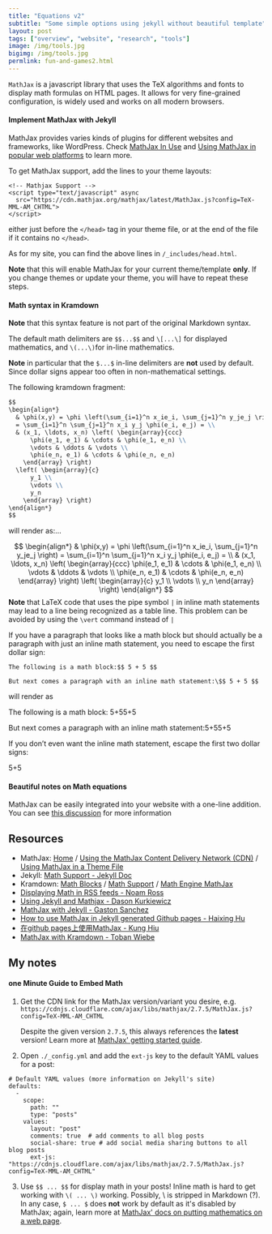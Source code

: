 ```yaml
---
title: "Equations v2"
subtitle: "Some simple options using jekyll without beautiful template"
layout: post
tags: ["overview", "website", "research", "tools"]
image: /img/tools.jpg
bigimg: /img/tools.jpg
permlink: fun-and-games2.html
---
```


`MathJax` is a javascript library that uses the TeX algorithms and fonts to display math formulas on HTML pages. It allows for very fine-grained configuration, is widely used and works on all modern browsers.

#### Implement MathJax with Jekyll

MathJax provides varies kinds of plugins for different websites and frameworks, like WordPress. Check [MathJax In Use](http://docs.mathjax.org/en/latest/misc/mathjax-in-use.html?highlight=kramdown#mathjax-in-use) and [Using MathJax in popular web platforms](http://docs.mathjax.org/en/latest/misc/platforms.html?highlight=jekyll#using-mathjax-in-popular-web-platforms) to learn more.

To get MathJax support, add the lines to your theme layouts:

```
<!-- Mathjax Support -->
<script type="text/javascript" async
  src="https://cdn.mathjax.org/mathjax/latest/MathJax.js?config=TeX-MML-AM_CHTML">
</script>
```

either just before the `</head>` tag in your theme file, or at the end of the file if it contains no `</head>`.

As for my site, you can find the above lines in `/_includes/head.html`.

**Note** that this will enable MathJax for your current theme/template **only**. If you change themes or update your theme, you will have to repeat these steps.



#### Math syntax in Kramdown

**Note** that this syntax feature is not part of the original Markdown syntax.

The default math delimiters are `$$...$$` and `\[...\]` for displayed mathematics, and `\(...\)`for in-line mathematics.

**Note** in particular that the `$...$` in-line delimiters are **not** used by default. Since dollar signs appear too often in non-mathematical settings.

The following kramdown fragment:

```markdown
$$
\begin{align*}
  & \phi(x,y) = \phi \left(\sum_{i=1}^n x_ie_i, \sum_{j=1}^n y_je_j \right)
  = \sum_{i=1}^n \sum_{j=1}^n x_i y_j \phi(e_i, e_j) = \\
  & (x_1, \ldots, x_n) \left( \begin{array}{ccc}
      \phi(e_1, e_1) & \cdots & \phi(e_1, e_n) \\
      \vdots & \ddots & \vdots \\
      \phi(e_n, e_1) & \cdots & \phi(e_n, e_n)
    \end{array} \right)
  \left( \begin{array}{c}
      y_1 \\
      \vdots \\
      y_n
    \end{array} \right)
\end{align*}
$$
```

will render as:...

$$
\begin{align*}
  & \phi(x,y) = \phi \left(\sum_{i=1}^n x_ie_i, \sum_{j=1}^n y_je_j \right)
  = \sum_{i=1}^n \sum_{j=1}^n x_i y_j \phi(e_i, e_j) = \\
  & (x_1, \ldots, x_n) \left( \begin{array}{ccc}
      \phi(e_1, e_1) & \cdots & \phi(e_1, e_n) \\
      \vdots & \ddots & \vdots \\
      \phi(e_n, e_1) & \cdots & \phi(e_n, e_n)
    \end{array} \right)
  \left( \begin{array}{c}
      y_1 \\
      \vdots \\
      y_n
    \end{array} \right)
\end{align*}
$$
**Note** that LaTeX code that uses the pipe symbol `|` in inline math statements may lead to a line being recognized as a table line. This problem can be avoided by using the `\vert` command instead of `|`

If you have a paragraph that looks like a math block but should actually be a paragraph with just an inline math statement, you need to escape the first dollar sign:

```
The following is a math block:$$ 5 + 5 $$

But next comes a paragraph with an inline math statement:\$$ 5 + 5 $$
```

will render as

The following is a math block: 5+55+5

But next comes a paragraph with an inline math statement:5+55+5

If you don’t even want the inline math statement, escape the first two dollar signs:

5+5

#### Beautiful notes on Math equations

MathJax can be easily integrated into your website with a one-line addition. You can see [this discussion](https://github.com/daattali/beautiful-jekyll/issues/195) for more information

## Resources

- MathJax: [Home](https://www.mathjax.org/) / [Using the MathJax Content Delivery Network (CDN)](http://docs.mathjax.org/en/latest/start.html#using-the-mathjax-content-delivery-network-cdn) / [Using MathJax in a Theme File](http://docs.mathjax.org/en/latest/misc/platforms.html?highlight=jekyll#using-mathjax-in-a-theme-file)
- Jekyll: [Math Support - Jekyll Doc](https://jekyllrb.com/docs/extras/#math-support)
- Kramdown: [Math Blocks](http://kramdown.gettalong.org/syntax.html#math-blocks) / [Math Support](http://kramdown.gettalong.org/converter/html.html#math-support) / [Math Engine MathJax](http://kramdown.gettalong.org/math_engine/mathjax.html)
- [Displaying Math in RSS feeds - Noam Ross](http://www.noamross.net/blog/2012/4/4/math-in-rss-feeds.html)
- [Using Jekyll and Mathjax - Dason Kurkiewicz](http://dasonk.github.io/blog/2012/10/09/Using-Jekyll-and-Mathjax.html)
- [MathJax with Jekyll - Gaston Sanchez](http://gastonsanchez.com/opinion/2014/02/16/Mathjax-with-jekyll/)
- [How to use MathJax in Jekyll generated Github pages - Haixing Hu](http://haixing-hu.github.io/programming/2013/09/20/how-to-use-mathjax-in-jekyll-generated-github-pages/)
- [在github pages上使用MathJax - Kung Hiu](http://www.anaharb.com/2014/0215/Jekyll-MathJax/)
- [MathJax with Kramdown - Toban Wiebe](http://tobanwiebe.com/blog/2016/02/mathjax-kramdown)




## My notes

#### one Minute Guide to Embed Math

1. Get the CDN link for the MathJax version/variant you desire, e.g. `https://cdnjs.cloudflare.com/ajax/libs/mathjax/2.7.5/MathJax.js?config=TeX-MML-AM_CHTML`

   Despite the given version `2.7.5`, this always references the **latest** version! Learn more at [MathJax' getting started guide](https://www.mathjax.org/#gettingstarted).

2. Open `./_config.yml` and add the `ext-js` key to the default YAML values for a post:

```
# Default YAML values (more information on Jekyll's site)
defaults:
  -
    scope:
      path: ""
      type: "posts"
    values:
      layout: "post"
      comments: true  # add comments to all blog posts
      social-share: true # add social media sharing buttons to all blog posts
      ext-js: "https://cdnjs.cloudflare.com/ajax/libs/mathjax/2.7.5/MathJax.js?config=TeX-MML-AM_CHTML"
```

3. Use `$$ ... $$` for display math in your posts! Inline math is hard to get working with `\( ... \)` working. Possibly, \ is stripped in Markdown (?). In any case, `$ ... $` does **not** work by default as it's disabled by MathJax; again, learn more at [MathJax' docs on putting mathematics on a web page](https://docs.mathjax.org/en/latest/start.html#putting-mathematics-in-a-web-page).